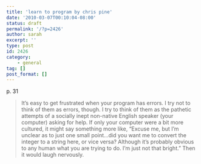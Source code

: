 ```yaml
---
title: 'learn to program by chris pine'
date: '2010-03-07T00:10:04-08:00'
status: draft
permalink: '/?p=2426'
author: sarah
excerpt: ''
type: post
id: 2426
category:
    - general
tag: []
post_format: []
---
```

p. 31

> It’s easy to get frustrated when your program has errors. I try not to think of them as errors, though. I try to think of them as the pathetic attempts of a socially inept non-native English speaker (your computer) asking for help. If only your computer were a bit more cultured, it might say something more like, “Excuse me, but I’m unclear as to just one small point…did you want me to convert the integer to a string here, or vice versa? Although it’s probably obvious to any human what you are trying to do. I’m just not that bright.” Then it would laugh nervously.